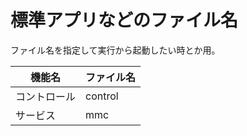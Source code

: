 # 標準アプリなどのファイル名

ファイル名を指定して実行から起動したい時とか用。



| 機能名       | ファイル名 |
| ------------ | ---------- |
| コントロール | control    |
| サービス     | mmc        |

